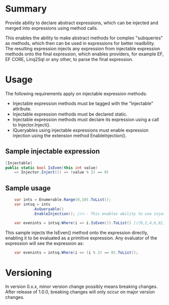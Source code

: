 # Summary

Provide ability to declare abstract expressions, which can be injected and merged into expressions using method calls.

This enables the ability to make abstract methods for complex "subqueries" as methods, which then can be used in expressions for better readbility. The resulting expression injects any expression from injectable expression methods onto the final expression, which enables providers, for example EF, EF CORE, Linq2Sql or any other, to parse the final expression.

# Usage

The following requirements apply on injectable expression methods:

* Injectable expression methods must be tagged with the "Injectable" attribute.
* Injectable expression methods must be declared static.
* Injectable expression methods must declare its expression using a call to Injector.Inject().
* IQueryables using injectable expressions must enable expression injection using the extension method EnableInjection().

## Sample injectable expression

```C#
[Injectable]
public static bool IsEven(this int value)
    => Injector.Inject(() => (value % 2) == 0)
```

## Sample usage

```C#
    var ints = Enumerable.Range(0,10).ToList();
    var intsq = ints
            .AsQueryable()
            .EnableInjection(); //<-- This enables ability to use injectable expressions.

    var evenints = intsq.Where(i => i.IsEven()).ToList() //{0,2,4,6,8};
```

This sample injects the IsEven() method onto the expression directly, enabling it to be evaluated as a primitive expression. Any evaluator of the expression will see the expression as:

```C#
    var evenints = intsq.Where(i => (i % 2) == 0).ToList();
```


# Versioning
In version 0.x.x, minor version change possibly means breaking changes. After release of 1.0.0, breaking changes will only occur on major version changes.
